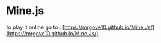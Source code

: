 # Mine.js

to play it online go to : [https://mrgove10.github.io/Mine.Js/](https://mrgove10.github.io/Mine.Js/)
